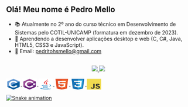 ## Olá! Meu nome é Pedro Mello

- 📚 Atualmente no 2º ano do curso técnico em Desenvolvimento de Sistemas pelo COTIL-UNICAMP (formatura em dezembro de 2023).
- 🌱 Aprendendo a desenvolver aplicações desktop e web (C, C#, Java, HTML5, CSS3 e JavaScript).
- 📩 Email: pedritohsmello@gmail.com
<br>

<div align="center">
  <a href="https://github.com/pmello06">
  <img height="180em" src="https://github-readme-stats.vercel.app/api?username=pmello06&show_icons=true&theme=dark&include_all_commits=true&count_private=true"/>
  <img height="180em" src="https://github-readme-stats.vercel.app/api/top-langs/?username=pmello06&layout=compact&langs_count=7&theme=dark"/>
</div>
  
 <div style="display: inline_block"><br>
  <img align="center" alt="pmello-C" height="30" width="40" src="https://github.com/devicons/devicon/blob/master/icons/c/c-original.svg">
  <img align="center" alt="pmello-CSharp" height="30" width="40" src="https://github.com/devicons/devicon/blob/master/icons/csharp/csharp-original.svg">
  <img align="center" alt="pmello-Java" height="30" width="40" src="https://github.com/devicons/devicon/blob/master/icons/java/java-original.svg">
  <img align="center" alt="pmello-HTML" height="30" width="40" src="https://github.com/devicons/devicon/blob/master/icons/html5/html5-original.svg">
  <img align="center" alt="pmello-CSS" height="30" width="40" src="https://github.com/devicons/devicon/blob/master/icons/css3/css3-original.svg">
  <img align="center" alt="pmello-JavaScript" height="30" width="40" src="https://github.com/devicons/devicon/blob/master/icons/javascript/javascript-original.svg">
</div>
  
![Snake animation](https://github.com/pmello06/pmello06/blob/output/github-contribution-grid-snake.svg)
